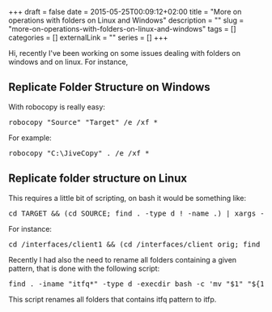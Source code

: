+++ 
draft = false
date = 2015-05-25T00:09:12+02:00
title = "More on operations with folders on Linux and Windows"
description = ""
slug = "more-on-operations-with-folders-on-linux-and-windows" 
tags = []
categories = []
externalLink = ""
series = []
+++


Hi, recently I've been working on some issues dealing with folders on windows and on linux.
For instance,
<h2>Replicate Folder Structure on Windows </h2>
With robocopy is really easy:
 
<pre class="theme:dark-terminal lang:batch decode:true " title="Robocopy" >robocopy "Source" "Target" /e /xf *</pre> 
For example:
<pre class="theme:dark-terminal lang:batch decode:true " >robocopy "C:\JiveCopy" . /e /xf *</pre> 

<h2>Replicate folder structure on Linux</h2>
This requires a little bit of scripting, on bash it would be something like:
 
<pre class="theme:dark-terminal lang:batch decode:true " >cd TARGET &amp;&amp; (cd SOURCE; find . -type d ! -name .) | xargs -i mkdir -p "{}"</pre> 

For instance:

 
<pre class="theme:dark-terminal lang:batch decode:true " >cd /interfaces/client1 &amp;&amp; (cd /interfaces/client_orig; find . -type d ! -name .) | xargs -i mkdir -p "{}"</pre> 

Recently I had also the need to rename all folders containing a given pattern, that is done with the following script:

 
<pre class="theme:dark-terminal lang:batch decode:true " >find . -iname "itfq*" -type d -execdir bash -c 'mv "$1" "${1//itfq/itfp}"' _ {} \; </pre> 

This script renames all folders that contains itfq pattern to itfp.